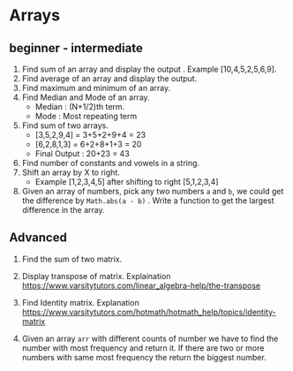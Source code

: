 # Arrays

## beginner - intermediate

1. Find sum of an array and display the output . Example [10,4,5,2,5,6,9].
2. Find average of an array and display the output.
3. Find maximum and minimum of an array.
4. Find Median and Mode of an array.
    - Median : (N+1/2)th term.
    - Mode : Most repeating term
5. Find sum of two arrays.
    - [3,5,2,9,4] = 3+5+2+9+4 = 23
    - [6,2,8,1,3] = 6+2+8+1+3 = 20
    - Final Output : 20+23 = 43
6. Find number of constants and vowels in a string.
7. Shift an array by X to right.
    - Example [1,2,3,4,5] after shifting to right [5,1,2,3,4]
8. Given an array of numbers, pick any two numbers `a`  and `b`, we could get the difference by `Math.abs(a - b)`  . Write a function to get the largest difference in the array.

## Advanced

1. Find the sum of two matrix.
1. Display transpose of matrix. Explaination https://www.varsitytutors.com/linear_algebra-help/the-transpose
1. Find Identity matrix. Explanation https://www.varsitytutors.com/hotmath/hotmath_help/topics/identity-matrix

1. Given an array `arr` with different counts of number we have to find the number with most frequency and return it. 
If there are two or more numbers with same most frequency the return the biggest number.